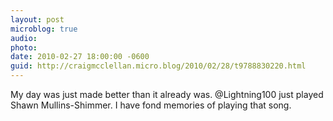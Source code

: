 ```yaml
---
layout: post
microblog: true
audio: 
photo: 
date: 2010-02-27 18:00:00 -0600
guid: http://craigmcclellan.micro.blog/2010/02/28/t9788830220.html
---
```

My day was just made better than it already was. @Lightning100 just played Shawn Mullins-Shimmer. I have fond memories of playing that song.
